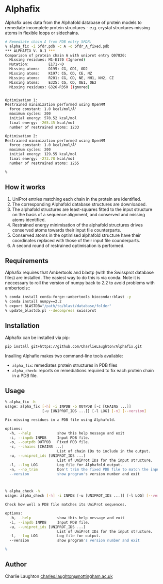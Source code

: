 # Alphafix

Alphafix uses data from the Alphafold database of protein models to remediate incomplete protein structures - e.g. crystal structures missing atoms in flexible loops or sidechains.

```bash
# Remediate chain A from PDB entry 5FDR:
% alpha_fix -i 5fdr.pdb -c A -o 5fdr_A_fixed.pdb
*** ALPHAFIX V. 0.1 ***
Comparison of protein chain A with uniprot entry Q07820:
  Missing residues: M1-E170 (Ignored)
  Mutation:         E171->D
  Missing atoms:    D195: CG, OD1, OD2
  Missing atoms:    K197: CG, CD, CE, NZ
  Missing atoms:    R201: CG, CD, NE, NH1, NH2, CZ
  Missing atoms:    E325: CG, CD, OE1, OE2
  Missing residues: G326-R350 (Ignored)


Optimisation 1:
Restrained minimization performed using OpenMM
  force constant: 1.0 kcal/mol/Å²
  maximum cycles: 200
  initial energy: 570.52 kcal/mol
  final energy: -265.45 kcal/mol
  number of restrained atoms: 1233

Optimisation 2:
Restrained minimization performed using OpenMM
  force constant: 1.0 kcal/mol/Å²
  maximum cycles: 200
  initial energy: 129.55 kcal/mol
  final energy: -273.78 kcal/mol
  number of restrained atoms: 1255

%
```

## How it works

1. UniProt entries matching each chain in the protein are identified.
2. The corresponding Alphafold database structures are downloaded.
3. The alphafold structures are least-squares fitted to the input structure on the basis of a sequence alignment, and conserved and missing atoms identified.
4. Restrained energy minimisation of the alphafold structures drives conserved atoms towards their input file counterparts.
5. Conserved atoms in the optimised alphafold structure have their coordinates replaced with those of their input file counderparts.
6. A second round of restrained optimisation is performed.

## Requirements

Alphafix requires that Ambertools and blastp (with the Swissprot database files) are installed. The easiest way to do this is via conda. Note it is neccessary to roll the version of numpy back to 2.2 to avoid problems with ambertools::

```bash
% conda install conda-forge::ambertools bioconda::blast -y
% conda install numpy==2.2
% export BLASTDB="/path/to/blast/database/folder"
% update_blastdb.pl --decompress swissprot
```

## Installation

Alphafix can be installed via pip:

```bash
pip install git+https://github.com/CharlieLaughton/Alphafix.git
```
Insalling Alphafix makes two command-line tools available:

 - `alpha_fix`: remediates protein structures in PDB files
  - `alpha_check`: reports on remediations required to fix each protein chain in a PDB file.

## Usage

```bash
% alpha_fix -h
usage: alpha_fix [-h] -i INPDB -o OUTPDB [-c [CHAINS ...]]
                 [-u [UNIPROT_IDS ...]] [-l LOG] [-n] [--version]

Fix missing residues in a PDB file using Alphafold.

options:
  -h, --help            show this help message and exit
  -i, --inpdb INPDB     Input PDB file.
  -o, --outpdb OUTPDB   Fixed PDB file.
  -c, --chains [CHAINS ...]
                        List of chain IDs to include in the output.
  -u, --uniprot_ids [UNIPROT_IDS ...]
                        List of UniProt IDs for the input structure.
  -l, --log LOG         Log file for Alphafold output.
  -n, --no_trim         Don't trim the fixed PDB file to match the input.
  --version             show program's version number and exit



% alpha_check -h
usage: alpha_check [-h] -i INPDB [-u [UNIPROT_IDS ...]] [-l LOG] [--version]

Check how well a PDB file matches its UniProt sequences.

options:
  -h, --help            show this help message and exit
  -i, --inpdb INPDB     Input PDB file.
  -u, --uniprot_ids [UNIPROT_IDS ...]
                        List of UniProt IDs for the input structure.
  -l, --log LOG         Log file for output.
  --version             show program's version number and exit

%
```

## Author

Charlie Laughton charles.laughton@nottingham.ac.uk
